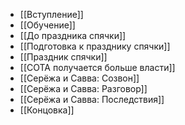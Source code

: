 - [[Вступление]]
- [[Обучение]]
- [[До праздника спячки]]
- [[Подготовка к празднику спячки]]
- [[Праздник спячки]]
- [[СОТА получается больше власти]]
- [[Серёжа и Савва: Созвон]]
- [[Серёжа и Савва: Разговор]]
- [[Cерёжа и Савва: Последствия]]
- [[Концовка]]
